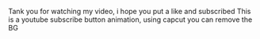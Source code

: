 Tank you for watching my video, i hope you put a like and subscribed
This is a youtube subscribe button animation, using capcut you can remove the BG
